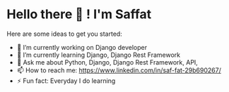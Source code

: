 #             Hello there 👋 ! I'm Saffat

Here are some ideas to get you started:

- 🔭 I’m currently working on Django developer
- 🌱 I’m currently learning Django, Django Rest Framework
- 💬 Ask me about Python, Django, Django Rest Framework, API, 
- 📫 How to reach me: https://www.linkedin.com/in/saf-fat-29b690267/
- ⚡ Fun fact: Everyday I do learning

